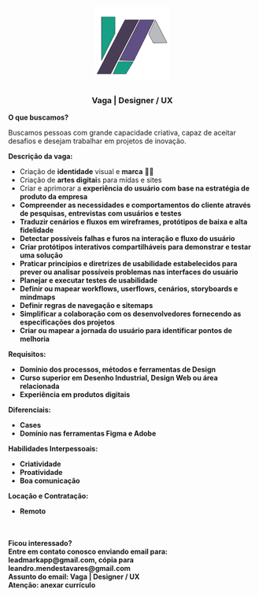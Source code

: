 <h1 align="center">
    <img alt="GoStack" src="https://github.com/leadmarkapp/vaga-desenvolvedor-full-stack/blob/main/logo-leadmark-app-512.png?raw=true" width="150px" />
</h1>

<h3 align="center">
  Vaga | Designer / UX
</h3>

<strong>O que buscamos?</strong>

Buscamos pessoas com grande capacidade criativa, capaz de aceitar desafios e desejam trabalhar em projetos de inovação.

<strong>Descrição da vaga:</strong>

- Criação de <strong>identidade</strong> visual e <strong>marca</strong> :technologist:
- Criação de <strong>artes digitai</strong>s para mídas e sites
- Criar e aprimorar a <strong>experiência do usuário<strong> com base na estratégia de produto da empresa
- Compreender as <strong>necessidades e comportamentos do cliente</strong> através de pesquisas, entrevistas com usuários e testes
- Traduzir cenários e fluxos em wireframes, <strong>protótipos</strong> de baixa e alta fidelidade
- Detectar possíveis falhas e furos na interação e fluxo do usuário
- Criar protótipos interativos compartilháveis para demonstrar e testar uma solução
- Praticar princípios e diretrizes de <strong>usabilidade</strong> estabelecidos para prever ou analisar possíveis problemas nas interfaces do usuário
- Planejar e executar testes de usabilidade
- Definir ou mapear <strong>workflows, userflows, cenários, storyboards e mindmaps</strong>
- Definir regras de navegação e sitemaps
- Simplificar a colaboração com os desenvolvedores fornecendo as especificações dos projetos
- Criar ou mapear a <strong>jornada do usuário</strong> para identificar pontos de melhoria

<strong>Requisitos:</strong>
- Domínio dos processos, métodos e <strong>ferramentas de Design</strong>
- Curso superior em Desenho Industrial, Design Web ou área relacionada
- Experiência em <strong>produtos digitais</strong>

<strong>Diferenciais:</strong>

- Cases
- Domínio nas ferramentas <strong>Figma</strong> e Adobe

<strong>Habilidades Interpessoais:</strong>

- Criatividade
- Proatividade
- Boa comunicação

<strong>Locação e Contratação:</strong>

- Remoto

<br>
<br>
<strong>Ficou interessado?</strong><br>
Entre em contato conosco enviando email para:<br>
<strong>leadmarkapp@gmail.com</strong>, cópia para <strong>leandro.mendestavares@gmail.com</strong><br>
<strong>Assunto do email:</strong> Vaga | Designer / UX<br>
<strong>Atenção:</strong> anexar currículo
